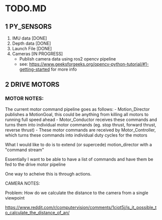 # TODO.MD


## 1 PY_SENSORS
1. IMU data [DONE]
2. Depth data [DONE]
3. Launch File [DONE]
4. Cameras [IN PROGRESS]
	- Publish camera data using ros2 opencv pipeline
	- see: https://www.geeksforgeeks.org/opencv-python-tutorial/#1-getting-started for more info


## 2 DRIVE MOTORS
### MOTOR NOTES:
The current motor command pipeline goes as follows:
	- Motion_Director publishes a MotionGoal, this could be anything from killing all motors to running full speed ahead
	- Motor_Conductor receives these commands and turns them into individual motor commands (eg. stop thrust, forward thrust, reverse thrust)
	- These motor commands are received by Motor_Controller, which turns these commands into individual duty cycles for the motors

What I would like to do is to extend (or supercede) motion_director with a "command stream" 

Essentially I want to be able to have a list of commands and have them be fed to the drive motor pipeline 

One way to acheive this is through actions. 




CAMERA NOTES:

Problem: How do we calculate the distance to the camera from a single viewpoint 


https://www.reddit.com/r/computervision/comments/1ciot5j/is_it_possible_to_calculate_the_distance_of_an/

